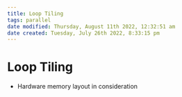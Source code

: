 ```yaml
---
title: Loop Tiling
tags: parallel
date modified: Thursday, August 11th 2022, 12:32:51 am
date created: Tuesday, July 26th 2022, 8:33:15 pm
---
```


# Loop Tiling
- Hardware memory layout in consideration

